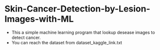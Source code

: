 # Skin-Cancer-Detection-by-Lesion-Images-with-ML
- This a simple machine learning program that lookup desease images to detect cancer.
- You can reach the dataset from dataset_kaggle_link.txt
